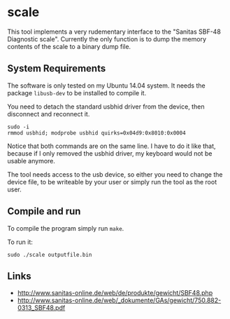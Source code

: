 scale
=====
This tool implements a very rudementary interface to the "Sanitas SBF-48 Diagnostic scale". Currently the only function is to dump the memory contents of the scale to a binary dump file.

System Requirements
-------------------
The software is only tested on my Ubuntu 14.04 system. It needs the package ```libusb-dev``` to be installed to compile it.

You need to detach the standard usbhid driver from the device, then disconnect and reconnect it.

```
sudo -i
rmmod usbhid; modprobe usbhid quirks=0x04d9:0x8010:0x0004
```

Notice that both commands are on the same line. I have to do it like that, because if I only removed the usbhid driver, my keyboard would not be usable anymore.

The tool needs access to the usb device, so either you need to change the device file, to be writeable by your user or simply run the tool as the root user.

Compile and run
---------------
To compile the program simply run ```make```.

To run it:
```
sudo ./scale outputfile.bin
```

Links
-----
- http://www.sanitas-online.de/web/de/produkte/gewicht/SBF48.php
- http://www.sanitas-online.de/web/_dokumente/GAs/gewicht/750.882-0313_SBF48.pdf

